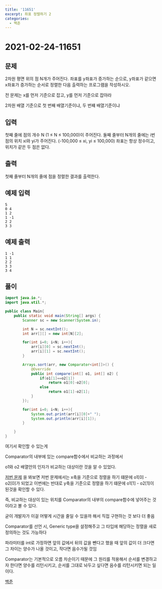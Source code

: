 ```yaml
---
title: '11651'
excerpt: 좌표 정렬하기 2
categories:
  - 백준
---
```


# 2021-02-24-11651

## 문제

2차원 평면 위의 점 N개가 주어진다. 좌표를 y좌표가 증가하는 순으로, y좌표가 같으면 x좌표가 증가하는 순서로 정렬한 다음 출력하는 프로그램을 작성하시오.

전 문제는 x를 먼저 기준으로 잡고, y를 먼저 기준으로 잡아라

2차원 배열 기준으로 첫 번째 배열기준이냐, 두 번쨰 배열기준이냐

## 입력

첫째 줄에 점의 개수 N \(1 ≤ N ≤ 100,000\)이 주어진다. 둘째 줄부터 N개의 줄에는 i번점의 위치 xi와 yi가 주어진다. \(-100,000 ≤ xi, yi ≤ 100,000\) 좌표는 항상 정수이고, 위치가 같은 두 점은 없다.

## 출력

첫째 줄부터 N개의 줄에 점을 정렬한 결과를 출력한다.

## 예제 입력

```text
5
0 4
1 2
1 -1
2 2
3 3
```

## 예제 출력

```text
1 -1
1 1
2 2
3 3
3 4
```

## 풀이

```java
import java.io.*;
import java.util.*;

public class Main{
    public static void main(String[] args) {
        Scanner sc = new Scanner(System.in);

        int N = sc.nextInt();
        int arr[][] = new int[N][2];

        for(int i=0; i<N; i++){
            arr[i][0] = sc.nextInt();
            arr[i][1] = sc.nextInt();
        }

        Arrays.sort(arr, new Comparator<int[]>() {
            @Override
            public int compare(int[] o1, int[] o2) {
                if(o1[1]==o2[1])
                    return o1[0]-o2[0];
                else
                    return o1[1]-o2[1];
            }
        });

        for(int i=0; i<N; i++){
            System.out.print(arr[i][0]+" ");
            System.out.println(arr[i][1]);
        }

    }
}
```

여기서 확인할 수 있는게

Comparator의 내부에 있는 compare함수에서 비교하는 과정에서

o1와 o2 배열안의 인자가 비교하는 대상이란 것을 알 수 있었다.

[저번 문제](https://github.com/kyu9/kyu9.github.io/tree/01081fee672617b1fd167098cd49967ec08cf27b/_posts/2021-02-11650.md) 을 봐보면 저번 문제에서는 x축을 기준으로 정렬을 하기 떄문에 o1\[0\] - o2\[0\]가 되었고 이번에는 반대로 y축을 기준으로 정렬을 하기 떄문에 o1\[1\] - o2\[1\]이 된것을 확인할 수 있다.

즉, 비교하는 대상이 있는 위치를 Comparator의 내부의 compare함수에 넣어주는 것이라고 볼 수 있다.

굳이 개발자가 이걸 어떻게 시간을 줄일 수 있을까 해서 직접 구현하는 것 보다 더 좋음

Comparator를 선언 시, Generic type을 설정해주고 그 타입에 해당하는 정렬을 새로 정의하는 것도 가능하다

파라미터를 int로 가정하면 앞의 값에서 뒤의 값을 뺀다고 했을 때 앞의 값이 더 크다면 그 차이는 양수가 나올 것이고, 작다면 음수가될 것임

Comparator는 기본적으로 오름 차순이기 때문에 그 원리를 적용해서 순서를 변경하고자 한다면 양수를 리턴시키고, 순서를 그대로 놔두고 싶다면 음수를 리턴시키면 되는 일이다.

[백준](https://www.acmicpc.net/problem/11651)

